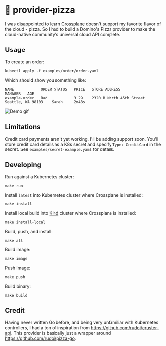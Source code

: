 # 🍕 provider-pizza
I was disappointed to learn [Crossplane](https://crossplane.io) doesn't support my favorite flavor of the cloud - pizza. So I had to build a Domino's Pizza provider to make the cloud-native community's universal cloud API complete.

## Usage
To create an order:
```
kubectl apply -f examples/order/order.yaml
```
Which should show you something like:
```
NAME            ORDER STATUS   PRICE   STORE ADDRESS                                 MANAGER   AGE
example-order   Bad            3.29    2320 B North 45th Street Seattle, WA 98103    Sarah     2m48s
```

![Demo gif](demo-gif.gif)

## Limitations
Credit card payments aren't yet working. I'll be adding support soon. You'll store credit card details as a K8s secret and specify `Type: CreditCard` in the secret. See `examples/secret-example.yaml` for details.

## Developing

Run against a Kubernetes cluster:

```console
make run
```

Install `latest` into Kubernetes cluster where Crossplane is installed:

```console
make install
```

Install local build into [Kind](https://kind.sigs.k8s.io/docs/user/quick-start/)
cluster where Crossplane is installed:

```console
make install-local
```

Build, push, and install:

```console
make all
```

Build image:

```console
make image
```

Push image:

```console
make push
```

Build binary:

```console
make build
```

## Credit
Having never written Go before, and being very unfamiliar with Kubernetes controllers, I had a ton of inspiration from https://github.com/rudoi/cruster-api. This provider is basically just a wrapper around https://github.com/rudoi/pizza-go.